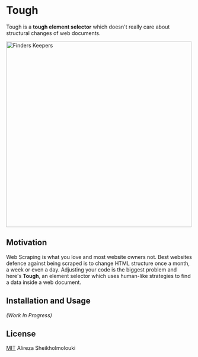 # Tough

Tough is a **tough element selector** which doesn't really care about structural changes of web documents.

<img src="https://user-images.githubusercontent.com/2771377/71086334-f19f5a80-21ae-11ea-9c14-d81ba2bee849.jpg" height="500" alt="Finders Keepers">

## Motivation

Web Scraping is what you love and most website owners not. Best websites defence against being scraped is to change HTML structure once a month, a week or even a day.
Adjusting your code is the biggest problem and here's **Tough**, an element selector which uses human-like strategies to find a data inside a web document.

## Installation and Usage

_(Work In Progress)_

## License

[MIT](./LICENSE) Alireza Sheikholmolouki
